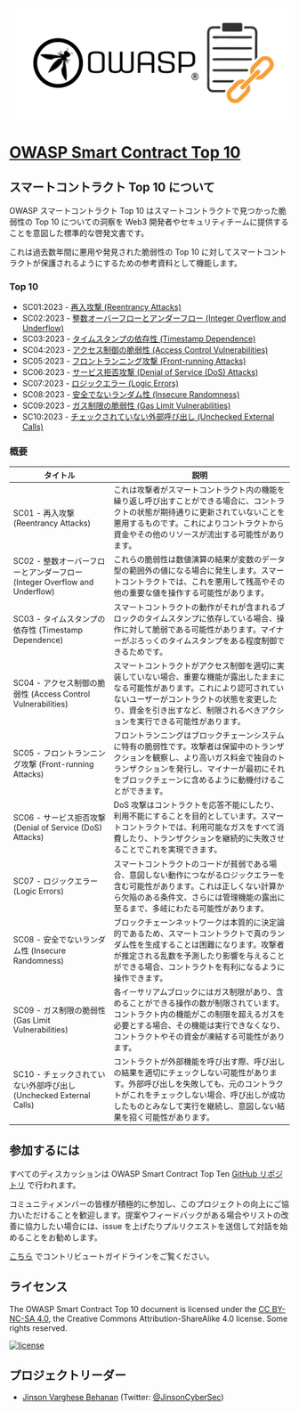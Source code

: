 ![OWASP Smart Contract Logo](assets/images/OWASP%20Smart%20Contract.png)

# [OWASP Smart Contract Top 10](https://owasp.org/www-project-smart-contract-top-10/)

## スマートコントラクト Top 10 について

OWASP スマートコントラクト Top 10 はスマートコントラクトで見つかった脆弱性の Top 10 についての洞察を Web3 開発者やセキュリティチームに提供することを意図した標準的な啓発文書です。

これは過去数年間に悪用や発見された脆弱性の Top 10 に対してスマートコントラクトが保護されるようにするための参考資料として機能します。

### Top 10

* SC01:2023 - [再入攻撃 (Reentrancy Attacks)](2023/ja/src/SC01-reentrancy-attacks.md)
* SC02:2023 - [整数オーバーフローとアンダーフロー (Integer Overflow and Underflow)](2023/ja/src/SC02-integer-overflow-underflow.md)
* SC03:2023 - [タイムスタンプの依存性 (Timestamp Dependence)](2023/ja/src/SC03-timestamp-dependence.md)
* SC04:2023 - [アクセス制御の脆弱性 (Access Control Vulnerabilities)](2023/ja/src/SC04-access-control-vulnerabilities.md)
* SC05:2023 - [フロントランニング攻撃 (Front-running Attacks)](2023/ja/src/SC05-front-running-attacks.md)
* SC06:2023 - [サービス拒否攻撃 (Denial of Service (DoS) Attacks)](2023/ja/src/SC06-denial-of-service-attacks.md)
* SC07:2023 - [ロジックエラー (Logic Errors)](2023/ja/src/SC07-logic-errors.md)
* SC08:2023 - [安全でないランダム性 (Insecure Randomness)](2023/ja/src/SC08-insecure-randomness.md)
* SC09:2023 - [ガス制限の脆弱性 (Gas Limit Vulnerabilities)](2023/ja/src/SC09-gas-limit-vulnerabilities.md)
* SC10:2023 - [チェックされていない外部呼び出し (Unchecked External Calls)](2023/ja/src/SC10-unchecked-external-calls.md)

### 概要

| タイトル | 説明 |
| -- | -- |
| SC01 - 再入攻撃 (Reentrancy Attacks) | これは攻撃者がスマートコントラクト内の機能を繰り返し呼び出すことができる場合に、コントラクトの状態が期待通りに更新されていないことを悪用するものです。これによりコントラクトから資金やその他のリソースが流出する可能性があります。 |
| SC02 - 整数オーバーフローとアンダーフロー (Integer Overflow and Underflow) | これらの脆弱性は数値演算の結果が変数のデータ型の範囲外の値になる場合に発生します。スマートコントラクトでは、これを悪用して残高やその他の重要な値を操作する可能性があります。 |
| SC03 - タイムスタンプの依存性 (Timestamp Dependence) | スマートコントラクトの動作がそれが含まれるブロックのタイムスタンプに依存している場合、操作に対して脆弱である可能性があります。マイナーがぷろっくのタイムスタンプをある程度制御できるためです。 |
| SC04 - アクセス制御の脆弱性 (Access Control Vulnerabilities) | スマートコントラクトがアクセス制御を適切に実装していない場合、重要な機能が露出したままになる可能性があります。これにより認可されていないユーザーがコントラクトの状態を変更したり、資金を引き出すなど、制限されるべきアクションを実行できる可能性があります。 |
| SC05 - フロントランニング攻撃 (Front-running Attacks) | フロントランニングはブロックチェーンシステムに特有の脆弱性です。攻撃者は保留中のトランザクションを観察し、より高いガス料金で独自のトランザクションを発行し、マイナーが最初にそれをブロックチェーンに含めるように動機付けることができます。 |
| SC06 - サービス拒否攻撃 (Denial of Service (DoS) Attacks) | DoS 攻撃はコントラクトを応答不能にしたり、利用不能にすることを目的としています。スマートコントラクトでは、利用可能なガスをすべて消費したり、トランザクションを継続的に失敗させることでこれを実現できます。 |
| SC07 - ロジックエラー (Logic Errors) | スマートコントラクトのコードが貧弱である場合、意図しない動作につながるロジックエラーを含む可能性があります。これは正しくない計算から欠陥のある条件文、さらには管理機能の露出に至るまで、多岐にわたる可能性があります。 |
| SC08 - 安全でないランダム性 (Insecure Randomness) | ブロックチェーンネットワークは本質的に決定論的であるため、スマートコントラクトで真のランダム性を生成することは困難になります。攻撃者が推定される乱数を予測したり影響を与えることができる場合、コントラクトを有利になるように操作できます。 |
| SC09 - ガス制限の脆弱性 (Gas Limit Vulnerabilities) | 各イーサリアムブロックにはガス制限があり、含めることができる操作の数が制限されています。コントラクト内の機能がこの制限を超えるガスを必要とする場合、その機能は実行できなくなり、コントラクトやその資金が凍結する可能性があります。 |
| SC10 - チェックされていない外部呼び出し (Unchecked External Calls) | コントラクトが外部機能を呼び出す際、呼び出しの結果を適切にチェックしない可能性があります。外部呼び出しを失敗しても、元のコントラクトがこれをチェックしない場合、呼び出しが成功したものとみなして実行を継続し、意図しない結果を招く可能性があります。 |

## 参加するには
すべてのディスカッションは OWASP Smart Contract Top Ten [GitHub リポジトリ](https://github.com/OWASP/www-project-smart-contract-top-10) で行われます。

コミュニティメンバーの皆様が積極的に参加し、このプロジェクトの向上にご協力いただけることを歓迎します。提案やフィードバックがある場合やリストの改善に協力したい場合には、issue を上げたりプルリクエストを送信して対話を始めることをお勧めします。

[こちら](https://github.com/OWASP/www-project-smart-contract-top-10/blob/main/CONTRIBUTING.md) でコントリビュートガイドラインをご覧ください。

## ライセンス
The OWASP Smart Contract Top 10 document is licensed under the [CC BY-NC-SA 4.0](https://creativecommons.org/licenses/by-nc-sa/4.0/), the Creative Commons
Attribution-ShareAlike 4.0 license. Some rights reserved.

[![license](https://mirrors.creativecommons.org/presskit/buttons/88x31/svg/by-nc-sa.svg)](https://github.com/OWASP/www-project-smart-contract-security-top-10/blob/master/License.md)

## プロジェクトリーダー
- [Jinson Varghese Behanan](mailto:jinson@owasp.org) (Twitter: [@JinsonCyberSec](https://twitter.com/JinsonCyberSec))
